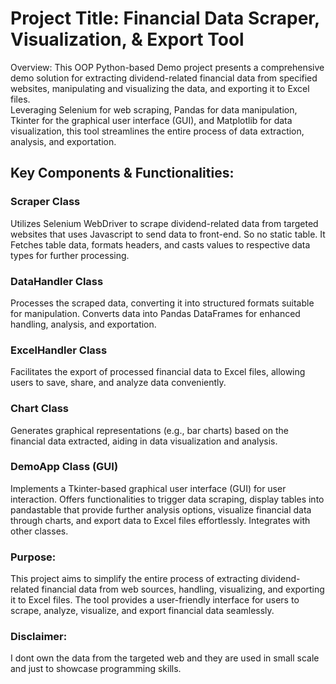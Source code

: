 <h1>Project Title: Financial Data Scraper, Visualization, & Export Tool </h1>
Overview:
This OOP Python-based  Demo project presents a comprehensive demo solution for extracting dividend-related financial data from specified websites, manipulating and visualizing the data, and exporting it to Excel files.<br>
Leveraging Selenium for web scraping, Pandas for data manipulation, Tkinter for the graphical user interface (GUI), and Matplotlib for data visualization, this tool streamlines the entire process of data extraction, analysis, and exportation.
<br>
<h2>Key Components & Functionalities: </h2>

<h3>Scraper Class</h3>

Utilizes Selenium WebDriver to scrape dividend-related data from targeted websites that uses Javascript to send data to front-end. So no static table.
It Fetches table data, formats headers, and casts values to respective data types for further processing.

<h3>DataHandler Class</h3>

Processes the scraped data, converting it into structured formats suitable for manipulation.
Converts data into Pandas DataFrames for enhanced handling, analysis, and exportation.

<h3>ExcelHandler Class</h3>

Facilitates the export of processed financial data to Excel files, allowing users to save, share, and analyze data conveniently.

<h3>Chart Class</h3>

Generates graphical representations (e.g., bar charts) based on the financial data extracted, aiding in data visualization and analysis.

<h3>DemoApp Class (GUI)</h3> 

Implements a Tkinter-based graphical user interface (GUI) for user interaction.
Offers functionalities to trigger data scraping, display tables into pandastable that provide further analysis options, visualize financial data through charts, and export data to Excel files effortlessly. Integrates with other classes.

<h3>Purpose:</h3>
This project aims to simplify the entire process of extracting dividend-related financial data from web sources, handling, visualizing, and exporting it to Excel files. The tool provides a user-friendly interface for users to scrape, analyze, visualize, and export financial data seamlessly.

<h3>Disclaimer:</h3>
I dont own the data from the targeted web and they are used in small scale and just to showcase programming skills.

